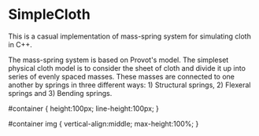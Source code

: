 # SimpleCloth
This is a casual implementation of mass-spring system for simulating cloth in C++. 

The mass-spring system is based on Provot's model. The simpleset physical cloth model is to consider the sheet of cloth and divide it up into series of evenly spaced masses. These masses are connected to one another by springs in three different ways: 1) Structural springs, 2) Flexeral springs and 3) Bending springs.
<div id="container>
  <img src="https://github.com/samanseifi/SimpleCloth/blob/main/springs_cloth.png" alt="drawing" width="50"/>
</div>

#container {
    height:100px;
    line-height:100px;
}

#container img {
    vertical-align:middle;
    max-height:100%;
}
